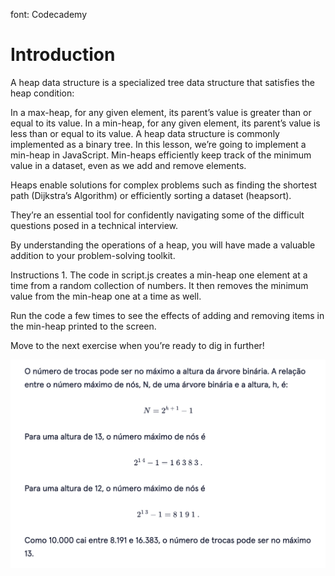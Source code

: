 font: Codecademy

# Introduction

A heap data structure is a specialized tree data structure that satisfies the heap condition:

In a max-heap, for any given element, its parent’s value is greater than or equal to its value.
In a min-heap, for any given element, its parent’s value is less than or equal to its value.
A heap data structure is commonly implemented as a binary tree. In this lesson, we’re going to implement a min-heap in JavaScript. Min-heaps efficiently keep track of the minimum value in a dataset, even as we add and remove elements.

Heaps enable solutions for complex problems such as finding the shortest path (Dijkstra’s Algorithm) or efficiently sorting a dataset (heapsort).

They’re an essential tool for confidently navigating some of the difficult questions posed in a technical interview.

By understanding the operations of a heap, you will have made a valuable addition to your problem-solving toolkit.

Instructions
1.
The code in script.js creates a min-heap one element at a time from a random collection of numbers. It then removes the minimum value from the min-heap one at a time as well.

Run the code a few times to see the effects of adding and removing items in the min-heap printed to the screen.

Move to the next exercise when you’re ready to dig in further!


![Information](./information.png)
